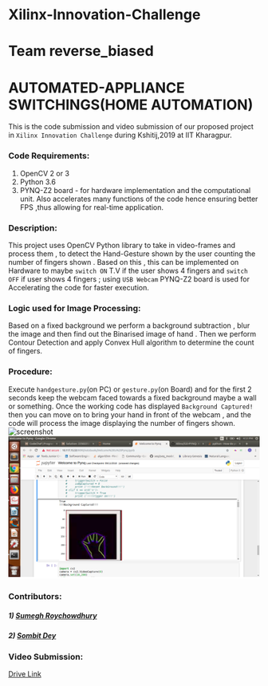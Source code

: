 # Xilinx-Innovation-Challenge
# Team reverse_biased

# AUTOMATED-APPLIANCE SWITCHINGS(HOME AUTOMATION)
This is the code submission and video submission of our proposed project in `Xilinx Innovation Challenge` during Kshitij,2019 at IIT Kharagpur.

### Code Requirements:
1) OpenCV 2 or 3
2) Python 3.6
3) PYNQ-Z2 board - for hardware implementation and the computational unit. Also accelerates many functions of the code hence ensuring better FPS ,thus allowing for real-time application.

### Description:
This project uses OpenCV Python library to take in video-frames and process them , to detect the Hand-Gesture shown by the user
counting the number of fingers shown . Based on this , this can be implemented on Hardware to maybe `switch ON` T.V if the user shows 4 fingers
and `switch OFF` if user shows 4 fingers ; using `USB Webcam`
PYNQ-Z2 board is used for Accelerating the code for faster execution.

### Logic used for Image Processing:
Based on a fixed background we perform a background subtraction , blur the image and then find out the Binarised image of hand . Then
we perform Contour Detection and apply Convex Hull algorithm to determine the count of fingers.

### Procedure:

Execute `handgesture.py`(on PC) or `gesture.py`(on Board) and for the first 2 seconds keep the webcam faced towards a fixed background maybe a wall or something.
Once the working code has displayed `Background Captured!` then you can move on to bring your hand in front of the webcam , and the code will
process the image displaying the number of fingers shown.
![screenshot](https://user-images.githubusercontent.com/37297147/51327962-5da5aa00-1a98-11e9-9658-b4beb5d7fad8.png)
![](images/screenshot.png)
### Contributors:
##### 1) [Sumegh Roychowdhury](https://github.com/Sumegh-git/)
##### 2) [Sombit Dey](https://github.com/sombitd)

### Video Submission:
[Drive Link](https://drive.google.com/open?id=1d2Te67uuXUNkqjz2b3YCmYVUTbkFCApd)
